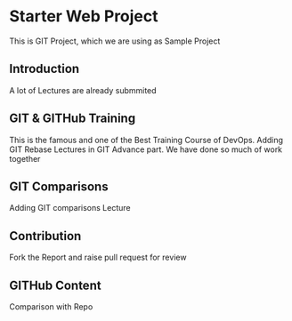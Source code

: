 # Starter Web Project
This is GIT Project, which we are using as Sample Project

## Introduction
A lot of Lectures are already submmited

## GIT & GITHub Training
This is the famous and one of the Best Training Course of DevOps.
Adding GIT Rebase Lectures in GIT Advance part. We have done so much of work together

## GIT Comparisons
Adding GIT comparisons Lecture

## Contribution
Fork the Report and raise pull request for review

## GITHub Content
Comparison with Repo